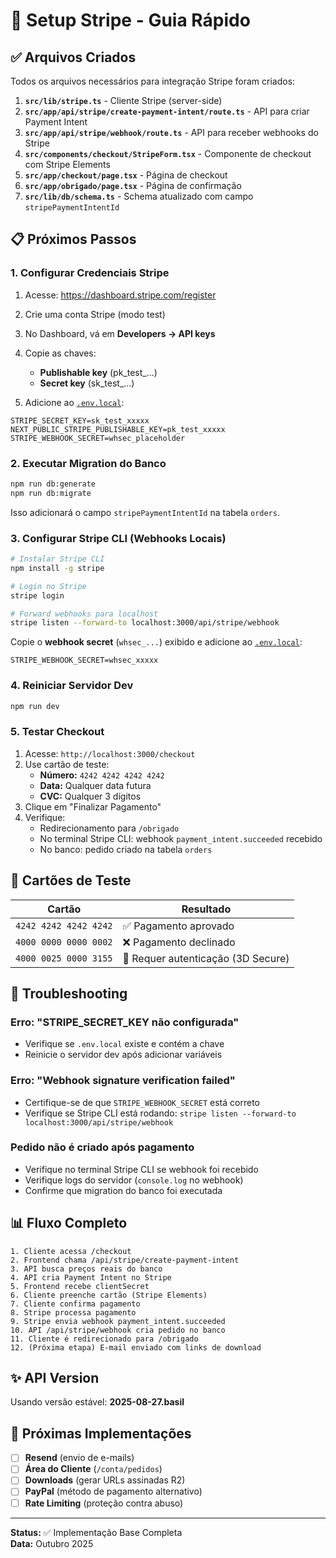 # 🚀 Setup Stripe - Guia Rápido

## ✅ Arquivos Criados

Todos os arquivos necessários para integração Stripe foram criados:

1. **`src/lib/stripe.ts`** - Cliente Stripe (server-side)
2. **`src/app/api/stripe/create-payment-intent/route.ts`** - API para criar Payment Intent
3. **`src/app/api/stripe/webhook/route.ts`** - API para receber webhooks do Stripe
4. **`src/components/checkout/StripeForm.tsx`** - Componente de checkout com Stripe Elements
5. **`src/app/checkout/page.tsx`** - Página de checkout
6. **`src/app/obrigado/page.tsx`** - Página de confirmação
7. **`src/lib/db/schema.ts`** - Schema atualizado com campo `stripePaymentIntentId`

## 📋 Próximos Passos

### 1. Configurar Credenciais Stripe

1. Acesse: https://dashboard.stripe.com/register
2. Crie uma conta Stripe (modo test)
3. No Dashboard, vá em **Developers → API keys**
4. Copie as chaves:
   - **Publishable key** (pk_test_...)
   - **Secret key** (sk_test_...)

5. Adicione ao [`.env.local`](.env.local ):

```env
STRIPE_SECRET_KEY=sk_test_xxxxx
NEXT_PUBLIC_STRIPE_PUBLISHABLE_KEY=pk_test_xxxxx
STRIPE_WEBHOOK_SECRET=whsec_placeholder
```

### 2. Executar Migration do Banco

```bash
npm run db:generate
npm run db:migrate
```

Isso adicionará o campo `stripePaymentIntentId` na tabela `orders`.

### 3. Configurar Stripe CLI (Webhooks Locais)

```bash
# Instalar Stripe CLI
npm install -g stripe

# Login no Stripe
stripe login

# Forward webhooks para localhost
stripe listen --forward-to localhost:3000/api/stripe/webhook
```

Copie o **webhook secret** (`whsec_...`) exibido e adicione ao [`.env.local`](.env.local ):

```env
STRIPE_WEBHOOK_SECRET=whsec_xxxxx
```

### 4. Reiniciar Servidor Dev

```bash
npm run dev
```

### 5. Testar Checkout

1. Acesse: `http://localhost:3000/checkout`
2. Use cartão de teste:
   - **Número:** `4242 4242 4242 4242`
   - **Data:** Qualquer data futura
   - **CVC:** Qualquer 3 dígitos
3. Clique em "Finalizar Pagamento"
4. Verifique:
   - Redirecionamento para `/obrigado`
   - No terminal Stripe CLI: webhook `payment_intent.succeeded` recebido
   - No banco: pedido criado na tabela `orders`

## 🧪 Cartões de Teste

| Cartão | Resultado |
|--------|-----------|
| `4242 4242 4242 4242` | ✅ Pagamento aprovado |
| `4000 0000 0000 0002` | ❌ Pagamento declinado |
| `4000 0025 0000 3155` | 🔐 Requer autenticação (3D Secure) |

## 🔧 Troubleshooting

### Erro: "STRIPE_SECRET_KEY não configurada"

- Verifique se `.env.local` existe e contém a chave
- Reinicie o servidor dev após adicionar variáveis

### Erro: "Webhook signature verification failed"

- Certifique-se de que `STRIPE_WEBHOOK_SECRET` está correto
- Verifique se Stripe CLI está rodando: `stripe listen --forward-to localhost:3000/api/stripe/webhook`

### Pedido não é criado após pagamento

- Verifique no terminal Stripe CLI se webhook foi recebido
- Verifique logs do servidor (`console.log` no webhook)
- Confirme que migration do banco foi executada

## 📊 Fluxo Completo

```
1. Cliente acessa /checkout
2. Frontend chama /api/stripe/create-payment-intent
3. API busca preços reais do banco
4. API cria Payment Intent no Stripe
5. Frontend recebe clientSecret
6. Cliente preenche cartão (Stripe Elements)
7. Cliente confirma pagamento
8. Stripe processa pagamento
9. Stripe envia webhook payment_intent.succeeded
10. API /api/stripe/webhook cria pedido no banco
11. Cliente é redirecionado para /obrigado
12. (Próxima etapa) E-mail enviado com links de download
```

## ✨ API Version

Usando versão estável: **2025-08-27.basil**

## 🎯 Próximas Implementações

- [ ] **Resend** (envio de e-mails)
- [ ] **Área do Cliente** (`/conta/pedidos`)
- [ ] **Downloads** (gerar URLs assinadas R2)
- [ ] **PayPal** (método de pagamento alternativo)
- [ ] **Rate Limiting** (proteção contra abuso)

---

**Status:** ✅ Implementação Base Completa  
**Data:** Outubro 2025
